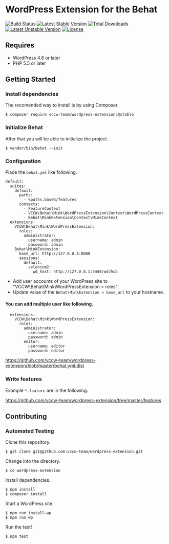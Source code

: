 # WordPress Extension for the Behat

[![Build Status](https://travis-ci.org/vccw-team/wordpress-extension.svg?branch=master)](https://travis-ci.org/vccw-team/wordpress-extension)
[![Latest Stable Version](https://poser.pugx.org/vccw-team/wordpress-extension/v/stable)](https://packagist.org/packages/vccw-team/wordpress-extension)
[![Total Downloads](https://poser.pugx.org/vccw-team/wordpress-extension/downloads)](https://packagist.org/packages/vccw-team/wordpress-extension)
[![Latest Unstable Version](https://poser.pugx.org/vccw-team/wordpress-extension/v/unstable)](https://packagist.org/packages/vccw-team/wordpress-extension)
[![License](https://poser.pugx.org/vccw-team/wordpress-extension/license)](https://packagist.org/packages/vccw-team/wordpress-extension)

## Requires

* WordPress 4.6 or later
* PHP 5.5 or later

## Getting Started

### Install dependencies

The recomended way to install is by using Composer.

```
$ composer require vccw-team/wordpress-extension:@stable
```

### Initialize Behat

After that you will be able to initialize the project.

```
$ vendor/bin/behat --init
```

### Configuration

Place the `behat.yml` like following.

```
default:
  suites:
    default:
      paths:
        - %paths.base%/features
      contexts:
        - FeatureContext
        - VCCW\Behat\Mink\WordPressExtension\Context\WordPressContext
        - Behat\MinkExtension\Context\MinkContext
  extensions:
    VCCW\Behat\Mink\WordPressExtension:
      roles:
        administrator:
          username: admin
          password: admin
    Behat\MinkExtension:
      base_url: http://127.0.0.1:8080
      sessions:
        default:
          selenium2:
            wd_host: http://127.0.0.1:4444/wd/hub
```

* Add user accounts of your WordPress site to "VCCW\Behat\Mink\WordPressExtension > roles".
* Update value of the `Behat\MinkExtension > base_url` to your hostname.

#### You can add multiple user like following.

```
  extensions:
    VCCW\Behat\Mink\WordPressExtension:
      roles:
        administrator:
          username: admin
          password: admin
        editor:
          username: editor
          password: editor
```

https://github.com/vccw-team/wordpress-extension/blob/master/behat.yml.dist

### Write features

Example `*.feature` are in the following.

https://github.com/vccw-team/wordpress-extension/tree/master/features

## Contributing

### Automated Testing

Clone this repository.

```
$ git clone git@github.com:vccw-team/wordpress-extension.git
```

Change into the directory.

```
$ cd wordpress-extension
```

Install dependencies.

```
$ npm install
$ composer install
```

Start a WordPress site.

```
$ npm run install-wp
$ npm run wp
```

Run the test!

```
$ npm test
```
